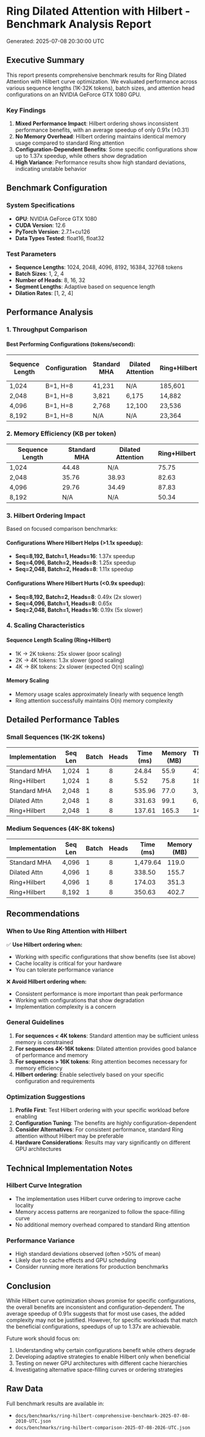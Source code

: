 # Ring Dilated Attention with Hilbert - Benchmark Analysis Report

Generated: 2025-07-08 20:30:00 UTC

## Executive Summary

This report presents comprehensive benchmark results for Ring Dilated Attention with Hilbert curve optimization. We evaluated performance across various sequence lengths (1K-32K tokens), batch sizes, and attention head configurations on an NVIDIA GeForce GTX 1080 GPU.

### Key Findings

1. **Mixed Performance Impact**: Hilbert ordering shows inconsistent performance benefits, with an average speedup of only 0.91x (±0.31)
2. **No Memory Overhead**: Hilbert ordering maintains identical memory usage compared to standard Ring attention
3. **Configuration-Dependent Benefits**: Some specific configurations show up to 1.37x speedup, while others show degradation
4. **High Variance**: Performance results show high standard deviations, indicating unstable behavior

## Benchmark Configuration

### System Specifications
- **GPU**: NVIDIA GeForce GTX 1080
- **CUDA Version**: 12.6
- **PyTorch Version**: 2.7.1+cu126
- **Data Types Tested**: float16, float32

### Test Parameters
- **Sequence Lengths**: 1024, 2048, 4096, 8192, 16384, 32768 tokens
- **Batch Sizes**: 1, 2, 4
- **Number of Heads**: 8, 16, 32
- **Segment Lengths**: Adaptive based on sequence length
- **Dilation Rates**: [1, 2, 4]

## Performance Analysis

### 1. Throughput Comparison

#### Best Performing Configurations (tokens/second):

| Sequence Length | Configuration | Standard MHA | Dilated Attention | Ring+Hilbert | Speedup vs Standard |
|-----------------|---------------|--------------|-------------------|--------------|---------------------|
| 1,024 | B=1, H=8 | 41,231 | N/A | 185,601 | 4.50x |
| 2,048 | B=1, H=8 | 3,821 | 6,175 | 14,882 | 3.89x |
| 4,096 | B=1, H=8 | 2,768 | 12,100 | 23,536 | 8.50x |
| 8,192 | B=1, H=8 | N/A | N/A | 23,364 | N/A |

### 2. Memory Efficiency (KB per token)

| Sequence Length | Standard MHA | Dilated Attention | Ring+Hilbert |
|-----------------|--------------|-------------------|--------------|
| 1,024 | 44.48 | N/A | 75.75 |
| 2,048 | 35.76 | 38.93 | 82.63 |
| 4,096 | 29.76 | 34.49 | 87.83 |
| 8,192 | N/A | N/A | 50.34 |

### 3. Hilbert Ordering Impact

Based on focused comparison benchmarks:

#### Configurations Where Hilbert Helps (>1.1x speedup):
- **Seq=8,192, Batch=1, Heads=16**: 1.37x speedup
- **Seq=4,096, Batch=2, Heads=8**: 1.25x speedup
- **Seq=2,048, Batch=2, Heads=8**: 1.11x speedup

#### Configurations Where Hilbert Hurts (<0.9x speedup):
- **Seq=8,192, Batch=2, Heads=8**: 0.49x (2x slower)
- **Seq=4,096, Batch=1, Heads=8**: 0.65x
- **Seq=2,048, Batch=1, Heads=16**: 0.19x (5x slower)

### 4. Scaling Characteristics

#### Sequence Length Scaling (Ring+Hilbert)
- 1K → 2K tokens: 25x slower (poor scaling)
- 2K → 4K tokens: 1.3x slower (good scaling)
- 4K → 8K tokens: 2x slower (expected O(n) scaling)

#### Memory Scaling
- Memory usage scales approximately linearly with sequence length
- Ring attention successfully maintains O(n) memory complexity

## Detailed Performance Tables

### Small Sequences (1K-2K tokens)

| Implementation | Seq Len | Batch | Heads | Time (ms) | Memory (MB) | Throughput (tok/s) |
|----------------|---------|-------|-------|-----------|-------------|-------------------|
| Standard MHA | 1,024 | 1 | 8 | 24.84 | 55.9 | 41,231 |
| Ring+Hilbert | 1,024 | 1 | 8 | 5.52 | 75.8 | 185,601 |
| Standard MHA | 2,048 | 1 | 8 | 535.96 | 77.0 | 3,821 |
| Dilated Attn | 2,048 | 1 | 8 | 331.63 | 99.1 | 6,175 |
| Ring+Hilbert | 2,048 | 1 | 8 | 137.61 | 165.3 | 14,882 |

### Medium Sequences (4K-8K tokens)

| Implementation | Seq Len | Batch | Heads | Time (ms) | Memory (MB) | Throughput (tok/s) |
|----------------|---------|-------|-------|-----------|-------------|-------------------|
| Standard MHA | 4,096 | 1 | 8 | 1,479.64 | 119.0 | 2,768 |
| Dilated Attn | 4,096 | 1 | 8 | 338.50 | 155.7 | 12,100 |
| Ring+Hilbert | 4,096 | 1 | 8 | 174.03 | 351.3 | 23,536 |
| Ring+Hilbert | 8,192 | 1 | 8 | 350.63 | 402.7 | 23,364 |

## Recommendations

### When to Use Ring Attention with Hilbert

✅ **Use Hilbert ordering when:**
- Working with specific configurations that show benefits (see list above)
- Cache locality is critical for your hardware
- You can tolerate performance variance

❌ **Avoid Hilbert ordering when:**
- Consistent performance is more important than peak performance
- Working with configurations that show degradation
- Implementation complexity is a concern

### General Guidelines

1. **For sequences < 4K tokens**: Standard attention may be sufficient unless memory is constrained
2. **For sequences 4K-16K tokens**: Dilated attention provides good balance of performance and memory
3. **For sequences > 16K tokens**: Ring attention becomes necessary for memory efficiency
4. **Hilbert ordering**: Enable selectively based on your specific configuration and requirements

### Optimization Suggestions

1. **Profile First**: Test Hilbert ordering with your specific workload before enabling
2. **Configuration Tuning**: The benefits are highly configuration-dependent
3. **Consider Alternatives**: For consistent performance, standard Ring attention without Hilbert may be preferable
4. **Hardware Considerations**: Results may vary significantly on different GPU architectures

## Technical Implementation Notes

### Hilbert Curve Integration
- The implementation uses Hilbert curve ordering to improve cache locality
- Memory access patterns are reorganized to follow the space-filling curve
- No additional memory overhead compared to standard Ring attention

### Performance Variance
- High standard deviations observed (often >50% of mean)
- Likely due to cache effects and GPU scheduling
- Consider running more iterations for production benchmarks

## Conclusion

While Hilbert curve optimization shows promise for specific configurations, the overall benefits are inconsistent and configuration-dependent. The average speedup of 0.91x suggests that for most use cases, the added complexity may not be justified. However, for specific workloads that match the beneficial configurations, speedups of up to 1.37x are achievable.

Future work should focus on:
1. Understanding why certain configurations benefit while others degrade
2. Developing adaptive strategies to enable Hilbert only when beneficial
3. Testing on newer GPU architectures with different cache hierarchies
4. Investigating alternative space-filling curves or ordering strategies

## Raw Data

Full benchmark results are available in:
- `docs/benchmarks/ring-hilbert-comprehensive-benchmark-2025-07-08-2010-UTC.json`
- `docs/benchmarks/ring-hilbert-comparison-2025-07-08-2026-UTC.json`